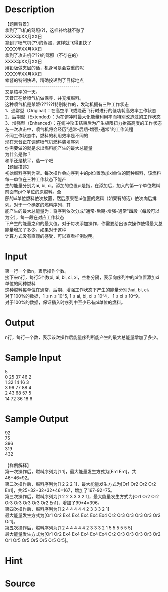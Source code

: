 
# Description

<div class="content"><div>【题目背景】</div>
<div>拿到了飞机的驾照(?)，这样补给就不愁了</div>
<div>XXXX年XX月XX日</div>
<div>拿到了喷气机(??)的驾照，这样就飞得更快了</div>
<div>XXXX年XX月XX日</div>
<div>拿到了攻击机(???)的驾照（不存在的）</div>
<div>XXXX年XX月XX日</div>
<div>用铅版做夹层的话，机身可是会变重的呢</div>
<div>XXXX年XX月XX日</div>
<div>幸酱的特制快递，精确投递到了目标地点</div>
<div>-------------------------------------</div>
<div>又是核平的一天。</div>
<div>天音正在给喷气机做保养，并充填燃料。</div>
<div>这种喷气机是某姬(?????)特别制作的，发动机拥有三种工作状态</div>
<div>1、通常型（Original）：在高空平飞或隐蔽飞行时进行的低功耗高效率工作状态</div>
<div>2、后期型（Extended）：为在俯冲时最大化能量利用率而特别改造过的工作状态</div>
<div>3、增强型（Enhanced）：在俯冲攻击结束后为产生极限扭力抬高高度的工作状态</div>
<div>在一次攻击中，喷气机将会经历&#34;通常-后期-增强-通常&#34;的工作流程</div>
<div>不同工作状态中，燃料的利用效率是不同的</div>
<div>现在天音正在调整喷气机燃料装填序列</div>
<div>你需要做的就是求出燃料能产生的最大总能量</div>
<div>为什么是你？</div>
<div>和平还是核平，选一个吧</div>
<div></div>
<div>【题目描述】</div>
<div>初始燃料序列为空。每次操作会向序列中的pi位置添加xi单位的同种燃料，该燃料每一单位在三种工作状态下能产</div>
<div>生的能量分别为ai, bi, ci。添加的位置pi是指，在添加后，加入的第一个单位燃料前面有pi个单位的原燃料。全</div>
<div>部的xi单位燃料依次放置，然后原来在pi位置的燃料（如果有的话）依次向后排列。对于一个确定的燃料序列，其</div>
<div>能产生的最大总能量为：将序列依次分成&#34;通常-后期-增强-通常&#34;四段（每段可以为空），每一段在对应工作状态</div>
<div>下产生的能量之和的最大值。对于每次添加操作，你需要给出该次操作使得最大总能量增加了多少。如果对于这种</div>
<div>计算方式没有直观的感受，可以查看样例说明。</div></div>

# Input

<div class="content"><div>第一行一个数n，表示操作个数。</div>
<div>接下来n行，每行5个数pi, ai, bi, ci, xi，空格分隔，表示向序列中的pi位置添加xi单位的同种燃料</div>
<div>这种燃料每单位在通常、后期、增强工作状态下产生的能量分别为ai, bi, ci。</div>
<div>对于100%的数据，1 ≤ n ≤ 10^5, 1 ≤ ai, bi, ci ≤ 10^4， 1 ≤ xi ≤ 10^9。</div>
<div>对于100%的数据，保证插入时序列中至少已有pi单位的燃料。</div></div>

# Output

<div class="content"><div>n行，每行一个数，表示该次操作后能量序列所能产生的最大总能量增加了多少。</div></div>

# Sample Input

<div class="content"><span class="sampledata">5<br/>
0 25 37 46 2<br/>
1 32 14 16 3<br/>
3 99 77 88 4<br/>
2 43 68 57 5<br/>
14 72 36 18 6</span></div>

# Sample Output

<div class="content"><span class="sampledata">92<br/>
75<br/>
396<br/>
319<br/>
432<br/>
<br/>
【样例解释】<br/>
第一次操作后，燃料序列为[1 1]，最大能量发生方式为[En1 En1]，共46+46=92。<br/>
第二次操作后，燃料序列为[1 2 2 2 1]，最大能量发生方式为[Or1 Or2 Or2 Or2 En1]，共25+32+32+32+46=167，增加了167-92=75。<br/>
第三次操作后，燃料序列为[1 2 2 3 3 3 2 1]，最大能量发生方式为[Or1 Or2 Or2 Or3 Or3 Or3 Or3 Or2 En1]，增加了99*4=396。<br/>
第四次操作后，燃料序列为[1 2 4 4 4 4 4 2 3 3 3 2 1]<br/>
最大能量发生方式为[Or1 Or2 Ex4 Ex4 Ex4 Ex4 Ex4 Or2 Or3 Or3 Or3 Or3 Or2 Or1]。<br/>
第五次操作后，燃料序列为[1 2 4 4 4 4 4 2 3 3 3 2 1 5 5 5 5 5 5]<br/>
最大能量发生方式为[Or1 Or2 Ex4 Ex4 Ex4 Ex4 Ex4 Or2 Or3 Or3 Or3 Or3 Or2 Or1 Or5 Or5 Or5 Or5 Or5 Or5]。<br/>
</span></div>

# Hint

<div class="content"><p></p></div>

# Source

<div class="content"><p><a href="problemset.php?search="></a></p></div>

